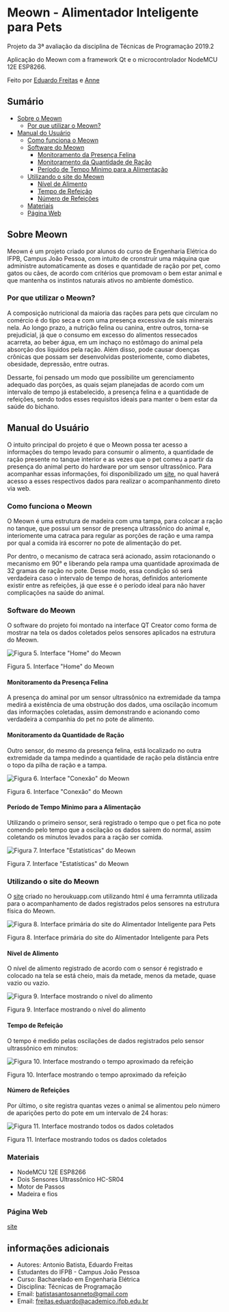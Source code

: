 # Meown - Alimentador Inteligente para Pets

Projeto da 3ª avaliação da disciplina de Técnicas de Programação 2019.2

Aplicação do Meown com a framework Qt e o microcontrolador NodeMCU 12E ESP8266.

Feito por [Eduardo Freitas](https://github.com/EduFreit4s) e [Anne](https://github.com/AnneSaint)

## Sumário 
* [Sobre o Meown](https://github.com/AnneSaint/Meown/blob/master/README.md#sobre-meown)
  * [Por que utilizar o Meown?](https://github.com/AnneSaint/Meown/blob/master/README.md#por-que-utilizar-o-meown)
* [Manual do Usuário](https://github.com/AnneSaint/Meown/blob/master/README.md#manual-do-usu%C3%A1rio)
  * [Como funciona o Meown](https://github.com/AnneSaint/Meown/blob/master/README.md#como-funciona-o-meown)
  * [Software do Meown](https://github.com/AnneSaint/Meown/blob/master/README.md#software-do-meown)
    * [Monitoramento da Presença Felina](https://github.com/AnneSaint/Meown/blob/master/README.md#monitoramento-da-presen%C3%A7a-felina)
    * [Monitoramento da Quantidade de Ração](https://github.com/AnneSaint/Meown/blob/master/README.md#monitoramento-da-quantidade-de-ra%C3%A7%C3%A3o)
    * [Período de Tempo Minimo para a Alimentação](https://github.com/AnneSaint/Meown/blob/master/README.md#per%C3%ADodo-de-tempo-minimo-para-a-alimenta%C3%A7%C3%A3o)
  * [Utilizando o site do Meown](https://github.com/AnneSaint/Meown/blob/master/README.md#utilizando-o-site-do-meown)
    * [Nível de Alimento](https://github.com/AnneSaint/Meown/blob/master/README.md#n%C3%ADvel-de-alimento)
    * [Tempo de Refeição](https://github.com/AnneSaint/Meown/blob/master/README.md#tempo-de-refei%C3%A7%C3%A3o)
    * [Número de Refeições](https://github.com/AnneSaint/Meown/blob/master/README.md#n%C3%BAmero-de-refei%C3%A7%C3%B5es)
  * [Materiais](https://github.com/AnneSaint/Meown/blob/master/README.md#materiais)
  * [Página Web](https://github.com/AnneSaint/Meown/blob/master/README.md#p%C3%A1gina-web)


## Sobre Meown
Meown é um projeto criado por alunos do curso de Engenharia Elétrica do IFPB, Campus João Pessoa, com intuito de cronstruir uma máquina que administre automaticamente as doses e quantidade de ração por pet, como gatos ou cães, de acordo com critérios que promovam o bem estar animal e que mantenha os instintos naturais ativos no ambiente doméstico. 
### Por que utilizar o Meown?
A composição nutricional da maioria das rações para pets que circulam no comércio é do tipo seca e com uma presença excessiva de sais minerais nela. Ao longo prazo, a nutrição felina ou canina, entre outros, torna-se prejudicial, já que o consumo em excesso do alimentos ressecados acarreta, ao beber água, em um inchaço no estômago do animal pela absorção dos líquidos pela ração. Além disso, pode causar  doenças crônicas que possam ser desenvolvidas posteriomente, como diabetes, obesidade, depressão, entre outras.

Dessarte, foi pensado um modo que possibilite um gerenciamento adequado das porções, as quais sejam planejadas de acordo com um intervalo de tempo já estabelecido, a presença felina e a quantidade de refeições, sendo todos esses requisitos ideais para manter o bem estar da saúde do bichano.
## Manual do Usuário
O intuito principal do projeto é que o Meown possa ter acesso a informações do tempo levado para consumir o alimento, a quantidade de ração presente no tanque interior e as vezes que o pet comeu a partir da presença do animal perto do hardware por um sensor ultrassônico. Para acompanhar essas informações, foi disponibilizado um [site](http://meown-engine.herokuapp.com/), no qual haverá acesso a esses respectivos dados para realizar o acompanhanmento direto via web.
### Como funciona o Meown
O Meown é uma estrutura de madeira com uma tampa, para colocar a ração no tanque, que possui um sensor de presença ultrassônico do animal e, interiomente uma catraca para regular as porções de ração e uma rampa por qual a comida irá escorrer no pote de alimentação do pet.

Por dentro, o mecanismo de catraca será acionado, assim rotacionando o mecanismo em 90° e liberando pela rampa uma quantidade aproximada de 32 gramas de ração no pote. Desse modo, essa condição só será verdadeira caso o intervalo de tempo de horas, definidos anteriomente existir entre as refeições, já que esse é o período ideal para não haver complicações na saúde do animal.

### Software do Meown
O software do projeto foi montado na interface QT Creator como forma de mostrar na tela os dados coletados pelos sensores aplicados na estrutura do Meown.

![Figura 5. Interface "Home" do Meown](https://github.com/AnneSaint/Meown/blob/master/home_qt.png)

Figura 5. Interface "Home" do Meown
#### Monitoramento da Presença Felina
A presença do aminal por um sensor ultrassônico na extremidade da tampa medirá a existência de uma obstrução dos dados, uma oscilação incomum das informações coletadas, assim demonstrando e acionando como verdadeira a companhia do pet no pote de alimento.
#### Monitoramento da Quantidade de Ração
Outro sensor, do mesmo da presença felina, está localizado no outra extremidade da tampa medindo a quantidade de ração pela distância entre o topo da pilha de ração e a tampa.

![Figura 6. Interface "Conexão" do Meown](https://github.com/AnneSaint/Meown/blob/master/conexao_qt.png)

Figura 6. Interface "Conexão" do Meown
#### Período de Tempo Minimo para a Alimentação
Utilizando o primeiro sensor, será registrado o tempo que o pet fica no pote comendo pelo tempo que a oscilação os dados sairem do normal, assim coletando os minutos levados para a ração ser comida.

![Figura 7. Interface "Estatísticas" do Meown](https://github.com/AnneSaint/Meown/blob/master/estatisticas_qt.png)

Figura 7. Interface "Estatísticas" do Meown
### Utilizando o site do Meown
O [site](http://meown-engine.herokuapp.com) criado no heroukuapp.com utilizando html é uma ferramnta utilizada para o acompanhamento de dados registrados pelos sensores na estrutura física do Meown.

![Figura 8. Interface primária do site do Alimentador Inteligente para Pets](https://github.com/AnneSaint/Meown/blob/master/heroku_meonw_semconexoes.png)

Figura 8. Interface primária do site do Alimentador Inteligente para Pets
#### Nível de Alimento
O nível de alimento registrado de acordo com o sensor é registrado e colocado na tela se está cheio, mais da metade, menos da metade, quase vazio ou vazio.

![Figura 9. Interface mostrando o nível do alimento](https://github.com/AnneSaint/Meown/blob/master/heroku_meown_umaconexao.png)

Figura 9. Interface mostrando o nível do alimento
#### Tempo de Refeição
O tempo é medido pelas oscilações de dados registrados pelo sensor ultrassônico em minutos:

![Figura 10. Interface mostrando o tempo aproximado da refeição](https://github.com/AnneSaint/Meown/blob/master/heroku_meown_duasconexoes.png)

Figura 10. Interface mostrando o tempo aproximado da refeição
#### Número de Refeições
Por último, o site registra quantas vezes o animal se alimentou pelo número de aparições perto do pote em um intervalo de 24 horas:

![Figura 11. Interface mostrando todos os dados coletados](https://github.com/AnneSaint/Meown/blob/master/heroku_meown_todasconexoes.png)

Figura 11. Interface mostrando todos os dados coletados

### Materiais
* NodeMCU 12E ESP8266
* Dois Sensores Ultrassõnico HC-SR04
* Motor de Passos
* Madeira e fios

### Página Web

[site](http://meown-engine.herokuapp.com)

## informações adicionais

-   Autores: Antonio Batista, Eduardo Freitas
-   Estudantes do IFPB - Campus João Pessoa
-   Curso: Bacharelado em Engenharia Elétrica
-   Disciplina: Técnicas de Programação
-   Email:  [batistasantosanneto@gmail.com](mailto:batistasantosanneto@gmail.com)
-   Email:  [freitas.eduardo@academico.ifpb.edu.br](mailto:freitas.eduardo@academico.ifpb.edu.br)

